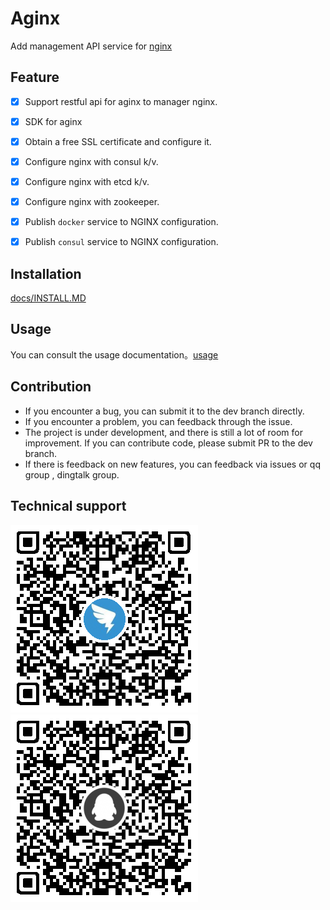 # Aginx 

Add management API service for [nginx][NGINX]


## Feature

- [X] Support restful api for aginx to manager nginx.
- [X] SDK for aginx
- [X] Obtain a free SSL certificate and configure it.
- [X] Configure nginx with consul k/v.
- [X] Configure nginx with etcd k/v.
- [X] Configure nginx with zookeeper.
- [X] Publish `docker` service to NGINX configuration.
- [X] Publish `consul` service to NGINX configuration.


## Installation

[docs/INSTALL.MD](./docs/INSTALL.MD)

## Usage

You can consult the usage documentation。[usage](./docs/USAGE.MD)

## Contribution

- If you encounter a bug, you can submit it to the dev branch directly.
- If you encounter a problem, you can feedback through the issue.
- The project is under development, and there is still a lot of room for improvement. If you can contribute code, please submit PR to the dev branch.
- If there is feedback on new features, you can feedback via issues or qq group , dingtalk group.

## Technical support

![dingtalk](./docs/dingtalk2.png)
![qq](./docs/qq1.png)

[NGINX]: http://nginx.org